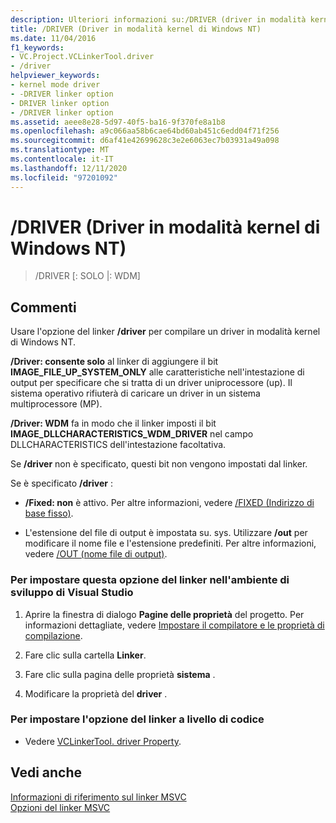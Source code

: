 ```yaml
---
description: Ulteriori informazioni su:/DRIVER (driver in modalità kernel di Windows NT)
title: /DRIVER (Driver in modalità kernel di Windows NT)
ms.date: 11/04/2016
f1_keywords:
- VC.Project.VCLinkerTool.driver
- /driver
helpviewer_keywords:
- kernel mode driver
- -DRIVER linker option
- DRIVER linker option
- /DRIVER linker option
ms.assetid: aeee8e28-5d97-40f5-ba16-9f370fe8a1b8
ms.openlocfilehash: a9c066aa58b6cae64bd60ab451c6edd04f71f256
ms.sourcegitcommit: d6af41e42699628c3e2e6063ec7b03931a49a098
ms.translationtype: MT
ms.contentlocale: it-IT
ms.lasthandoff: 12/11/2020
ms.locfileid: "97201092"
---
```

# <a name="driver-windows-nt-kernel-mode-driver"></a>/DRIVER (Driver in modalità kernel di Windows NT)

>/DRIVER [: SOLO |: WDM]

## <a name="remarks"></a>Commenti

Usare l'opzione del linker **/driver** per compilare un driver in modalità kernel di Windows NT.

**/Driver: consente solo** al linker di aggiungere il bit **IMAGE_FILE_UP_SYSTEM_ONLY** alle caratteristiche nell'intestazione di output per specificare che si tratta di un driver uniprocessore (up). Il sistema operativo rifiuterà di caricare un driver in un sistema multiprocessore (MP).

**/Driver: WDM** fa in modo che il linker imposti il bit **IMAGE_DLLCHARACTERISTICS_WDM_DRIVER** nel campo DLLCHARACTERISTICS dell'intestazione facoltativa.

Se **/driver** non è specificato, questi bit non vengono impostati dal linker.

Se è specificato **/driver** :

- **/Fixed: non** è attivo. Per altre informazioni, vedere [/FIXED (Indirizzo di base fisso)](fixed-fixed-base-address.md).

- L'estensione del file di output è impostata su. sys. Utilizzare **/out** per modificare il nome file e l'estensione predefiniti. Per altre informazioni, vedere [/OUT (nome file di output)](out-output-file-name.md).

### <a name="to-set-this-linker-option-in-the-visual-studio-development-environment"></a>Per impostare questa opzione del linker nell'ambiente di sviluppo di Visual Studio

1. Aprire la finestra di dialogo **Pagine delle proprietà** del progetto. Per informazioni dettagliate, vedere [Impostare il compilatore e le proprietà di compilazione](../working-with-project-properties.md).

1. Fare clic sulla cartella **Linker**.

1. Fare clic sulla pagina delle proprietà **sistema** .

1. Modificare la proprietà del **driver** .

### <a name="to-set-this-linker-option-programmatically"></a>Per impostare l'opzione del linker a livello di codice

- Vedere [VCLinkerTool. driver Property](/dotnet/api/microsoft.visualstudio.vcprojectengine.vclinkertool.driver).

## <a name="see-also"></a>Vedi anche

[Informazioni di riferimento sul linker MSVC](linking.md)<br/>
[Opzioni del linker MSVC](linker-options.md)
